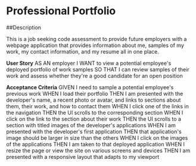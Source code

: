 # Professional Portfolio

##Description

This is a job seeking code assessment to provide future employers with a webpage application that provides information about me, samples of my work, my contact information, and my resume all in one place. 

**User Story** 
AS AN employer
I WANT to view a potential employee's deployed portfolio of work samples
SO THAT I can review samples of their work and assess whether they're a good candidate for an open position

**Acceptance Criteria**
GIVEN I need to sample a potential employee's previous work
WHEN I load their portfolio
THEN I am presented with the developer's name, a recent photo or avatar, and links to sections about them, their work, and how to contact them
WHEN I click one of the links in the navigation
THEN the UI scrolls to the corresponding section
WHEN I click on the link to the section about their work
THEN the UI scrolls to a section with titled images of the developer's applications
WHEN I am presented with the developer's first application
THEN that application's image should be larger in size than the others
WHEN I click on the images of the applications
THEN I am taken to that deployed application
WHEN I resize the page or view the site on various screens and devices
THEN I am presented with a responsive layout that adapts to my viewport